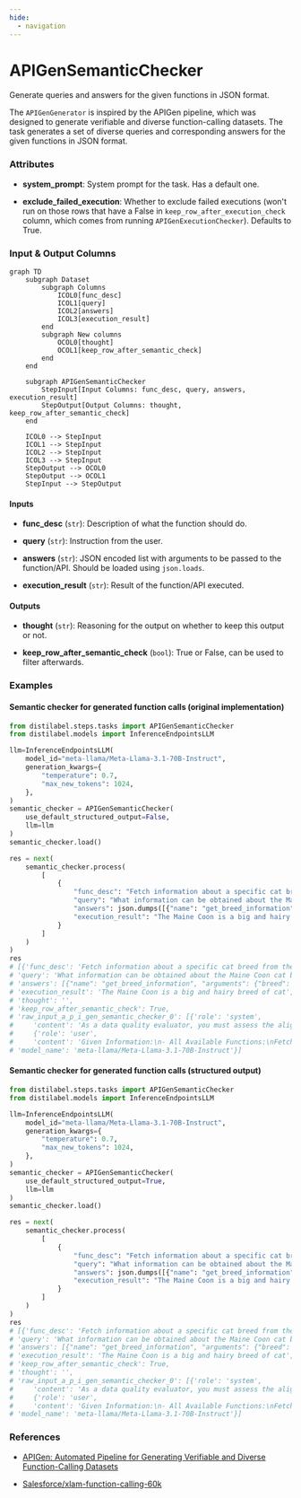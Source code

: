 ```yaml
---
hide:
  - navigation
---
```

# APIGenSemanticChecker

Generate queries and answers for the given functions in JSON format.



The `APIGenGenerator` is inspired by the APIGen pipeline, which was designed to generate
    verifiable and diverse function-calling datasets. The task generates a set of diverse queries
    and corresponding answers for the given functions in JSON format.





### Attributes

- **system_prompt**: System prompt for the task. Has a default one.

- **exclude_failed_execution**: Whether to exclude failed executions (won't run on those  rows that have a False in `keep_row_after_execution_check` column, which  comes from running `APIGenExecutionChecker`). Defaults to True.





### Input & Output Columns

``` mermaid
graph TD
	subgraph Dataset
		subgraph Columns
			ICOL0[func_desc]
			ICOL1[query]
			ICOL2[answers]
			ICOL3[execution_result]
		end
		subgraph New columns
			OCOL0[thought]
			OCOL1[keep_row_after_semantic_check]
		end
	end

	subgraph APIGenSemanticChecker
		StepInput[Input Columns: func_desc, query, answers, execution_result]
		StepOutput[Output Columns: thought, keep_row_after_semantic_check]
	end

	ICOL0 --> StepInput
	ICOL1 --> StepInput
	ICOL2 --> StepInput
	ICOL3 --> StepInput
	StepOutput --> OCOL0
	StepOutput --> OCOL1
	StepInput --> StepOutput

```


#### Inputs


- **func_desc** (`str`): Description of what the function should do.

- **query** (`str`): Instruction from the user.

- **answers** (`str`): JSON encoded list with arguments to be passed to the function/API.  Should be loaded using `json.loads`.

- **execution_result** (`str`): Result of the function/API executed.




#### Outputs


- **thought** (`str`): Reasoning for the output on whether to keep this output or not.

- **keep_row_after_semantic_check** (`bool`): True or False, can be used to filter  afterwards.





### Examples


#### Semantic checker for generated function calls (original implementation)
```python
from distilabel.steps.tasks import APIGenSemanticChecker
from distilabel.models import InferenceEndpointsLLM

llm=InferenceEndpointsLLM(
    model_id="meta-llama/Meta-Llama-3.1-70B-Instruct",
    generation_kwargs={
        "temperature": 0.7,
        "max_new_tokens": 1024,
    },
)
semantic_checker = APIGenSemanticChecker(
    use_default_structured_output=False,
    llm=llm
)
semantic_checker.load()

res = next(
    semantic_checker.process(
        [
            {
                "func_desc": "Fetch information about a specific cat breed from the Cat Breeds API.",
                "query": "What information can be obtained about the Maine Coon cat breed?",
                "answers": json.dumps([{"name": "get_breed_information", "arguments": {"breed": "Maine Coon"}}]),
                "execution_result": "The Maine Coon is a big and hairy breed of cat",
            }
        ]
    )
)
res
# [{'func_desc': 'Fetch information about a specific cat breed from the Cat Breeds API.',
# 'query': 'What information can be obtained about the Maine Coon cat breed?',
# 'answers': [{"name": "get_breed_information", "arguments": {"breed": "Maine Coon"}}],
# 'execution_result': 'The Maine Coon is a big and hairy breed of cat',
# 'thought': '',
# 'keep_row_after_semantic_check': True,
# 'raw_input_a_p_i_gen_semantic_checker_0': [{'role': 'system',
#     'content': 'As a data quality evaluator, you must assess the alignment between a user query, corresponding function calls, and their execution results.\nThese function calls and results are generated by other models, and your task is to ensure these results accurately reflect the user’s intentions.\n\nDo not pass if:\n1. The function call does not align with the query’s objective, or the input arguments appear incorrect.\n2. The function call and arguments are not properly chosen from the available functions.\n3. The number of function calls does not correspond to the user’s intentions.\n4. The execution results are irrelevant and do not match the function’s purpose.\n5. The execution results contain errors or reflect that the function calls were not executed successfully.\n'},
#     {'role': 'user',
#     'content': 'Given Information:\n- All Available Functions:\nFetch information about a specific cat breed from the Cat Breeds API.\n- User Query: What information can be obtained about the Maine Coon cat breed?\n- Generated Function Calls: [{"name": "get_breed_information", "arguments": {"breed": "Maine Coon"}}]\n- Execution Results: The Maine Coon is a big and hairy breed of cat\n\nNote: The query may have multiple intentions. Functions may be placeholders, and execution results may be truncated due to length, which is acceptable and should not cause a failure.\n\nThe main decision factor is wheather the function calls accurately reflect the query\'s intentions and the function descriptions.\nProvide your reasoning in the thought section and decide if the data passes (answer yes or no).\nIf not passing, concisely explain your reasons in the thought section; otherwise, leave this section blank.\n\nYour response MUST strictly adhere to the following JSON format, and NO other text MUST be included.\n```\n{\n   "thought": "Concisely describe your reasoning here",\n   "pass": "yes" or "no"\n}\n```\n'}]},
# 'model_name': 'meta-llama/Meta-Llama-3.1-70B-Instruct'}]
```

#### Semantic checker for generated function calls (structured output)
```python
from distilabel.steps.tasks import APIGenSemanticChecker
from distilabel.models import InferenceEndpointsLLM

llm=InferenceEndpointsLLM(
    model_id="meta-llama/Meta-Llama-3.1-70B-Instruct",
    generation_kwargs={
        "temperature": 0.7,
        "max_new_tokens": 1024,
    },
)
semantic_checker = APIGenSemanticChecker(
    use_default_structured_output=True,
    llm=llm
)
semantic_checker.load()

res = next(
    semantic_checker.process(
        [
            {
                "func_desc": "Fetch information about a specific cat breed from the Cat Breeds API.",
                "query": "What information can be obtained about the Maine Coon cat breed?",
                "answers": json.dumps([{"name": "get_breed_information", "arguments": {"breed": "Maine Coon"}}]),
                "execution_result": "The Maine Coon is a big and hairy breed of cat",
            }
        ]
    )
)
res
# [{'func_desc': 'Fetch information about a specific cat breed from the Cat Breeds API.',
# 'query': 'What information can be obtained about the Maine Coon cat breed?',
# 'answers': [{"name": "get_breed_information", "arguments": {"breed": "Maine Coon"}}],
# 'execution_result': 'The Maine Coon is a big and hairy breed of cat',
# 'keep_row_after_semantic_check': True,
# 'thought': '',
# 'raw_input_a_p_i_gen_semantic_checker_0': [{'role': 'system',
#     'content': 'As a data quality evaluator, you must assess the alignment between a user query, corresponding function calls, and their execution results.\nThese function calls and results are generated by other models, and your task is to ensure these results accurately reflect the user’s intentions.\n\nDo not pass if:\n1. The function call does not align with the query’s objective, or the input arguments appear incorrect.\n2. The function call and arguments are not properly chosen from the available functions.\n3. The number of function calls does not correspond to the user’s intentions.\n4. The execution results are irrelevant and do not match the function’s purpose.\n5. The execution results contain errors or reflect that the function calls were not executed successfully.\n'},
#     {'role': 'user',
#     'content': 'Given Information:\n- All Available Functions:\nFetch information about a specific cat breed from the Cat Breeds API.\n- User Query: What information can be obtained about the Maine Coon cat breed?\n- Generated Function Calls: [{"name": "get_breed_information", "arguments": {"breed": "Maine Coon"}}]\n- Execution Results: The Maine Coon is a big and hairy breed of cat\n\nNote: The query may have multiple intentions. Functions may be placeholders, and execution results may be truncated due to length, which is acceptable and should not cause a failure.\n\nThe main decision factor is wheather the function calls accurately reflect the query\'s intentions and the function descriptions.\nProvide your reasoning in the thought section and decide if the data passes (answer yes or no).\nIf not passing, concisely explain your reasons in the thought section; otherwise, leave this section blank.\n'}]},
# 'model_name': 'meta-llama/Meta-Llama-3.1-70B-Instruct'}]
```




### References

- [APIGen: Automated Pipeline for Generating Verifiable and Diverse Function-Calling Datasets](https://arxiv.org/abs/2406.18518)

- [Salesforce/xlam-function-calling-60k](https://huggingface.co/datasets/Salesforce/xlam-function-calling-60k)


